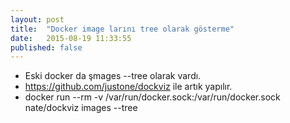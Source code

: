 ```yaml
---
layout: post
title:  "Docker image larını tree olarak gösterme"
date:   2015-08-19 11:33:55
published: false
---
```

 
* Eski docker da şmages --tree olarak vardı.
* https://github.com/justone/dockviz ile artık yapılır.
* docker run --rm -v /var/run/docker.sock:/var/run/docker.sock nate/dockviz images --tree